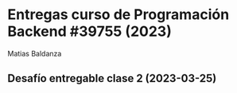 # Entregas curso de Programación Backend #39755 (2023)

Matias Baldanza

## Desafío entregable clase 2 (2023-03-25)
